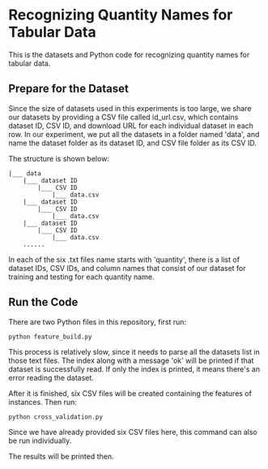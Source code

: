 Recognizing Quantity Names for Tabular Data
==========

This is the datasets and Python code for recognizing quantity names for tabular data.

Prepare for the Dataset
------------------------
Since the size of datasets used in this experiments is too large, we share our datasets by providing a CSV file called id_url.csv, which contains dataset ID, CSV ID, and download URL for each individual dataset in each row. 
In our experiment, we put all the datasets in a folder named 'data', and name the dataset folder as its dataset ID, and CSV file folder as its CSV ID. 

The structure is shown below:

	|___ data
	    |___ dataset ID
            |___ CSV ID
                |___ data.csv
        |___ dataset ID
            |___ CSV ID
        	    |___ data.csv
        |___ dataset ID
            |___ CSV ID
        	    |___ data.csv
        ......
                
In each of the six .txt files name starts with 'quantity', there is a list of dataset IDs, CSV IDs, and column names that consist of our dataset for training and testing for each quantity name.

Run the Code
------------------------
There are two Python files in this repository, first run:

	python feature_build.py
This process is relatively slow, since it needs to parse all the datasets list in those text files.
The index along with a message 'ok' will be printed if that dataset is successfully read. If only the index is printed, it means there's an error reading the dataset.

After it is finished, six CSV files will be created containing the features of instances. Then run:

	python cross_validation.py
Since we have already provided six CSV files here, this command can also be run individually.

The results will be printed then.